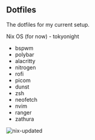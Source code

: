 ## Dotfiles

The dotfiles for my current setup.

Nix OS (for now) - tokyonight

- bspwm
- polybar
- alacritty
- nitrogen
- rofi
- picom
- dunst
- zsh
- neofetch
- nvim
- ranger
- zathura

![nix-updated](https://user-images.githubusercontent.com/8405459/184720509-418519d0-6025-4035-9bb1-93da6ed6dc82.png)
